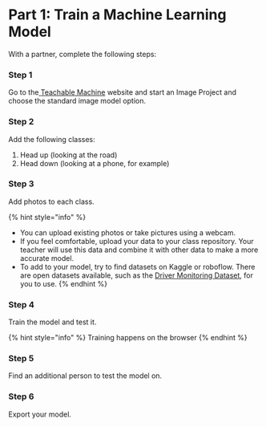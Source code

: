 # Part 1: Train a Machine Learning Model

With a partner, complete the following steps:&#x20;

### Step 1

Go to the[ ](https://teachablemachine.withgoogle.com/train)[Teachable Machine](https://teachablemachine.withgoogle.com/train) website and start an Image Project and choose the standard image model option. &#x20;

### Step 2

Add the following classes:&#x20;

1. Head up (looking at the road)&#x20;
2. Head down (looking at a phone, for example)&#x20;

### Step 3

Add photos to each class.  &#x20;

{% hint style="info" %}
* You can upload existing photos or take pictures using a webcam. &#x20;
* If you feel comfortable, upload your data to your class repository. Your teacher will use this data and combine it with other data to make a more accurate model.&#x20;
* To add to your model, try to find datasets on Kaggle or roboflow. There are open datasets available, such as the [Driver Monitoring Dataset](https://dmd.vicomtech.org/#about), for you to use.&#x20;
{% endhint %}

### Step 4

Train the model and test it.&#x20;

{% hint style="info" %}
Training happens on the browser
{% endhint %}

### Step 5

Find an additional person to test the model on.&#x20;

### Step 6

Export your model.&#x20;
